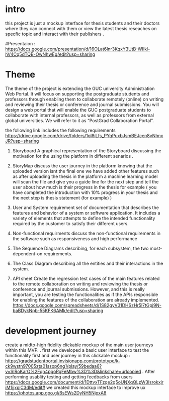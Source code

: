 # intro 
this project is just a mockup interface for thesis students and their doctors where they can connect with them or view the latest thesis 
reseaches on specfic topic and interact with their publishers .

#Presentaion :
  https://docs.google.com/presentation/d/16OLat6lnr3KqxY3UtB-WIIkl-hV4Cq5dTQB-OwNhwEg/edit?usp=sharing
  

# Theme
The theme of the project is extending the GUC university Administration Web Portal. It will focus on supporting the
postgraduate students and professors through enabling them to collaborate remotely (online) on writing
and reviewing their thesis or conference and journal submissions. You will design a web portal that will
enable the GUC postgraduate students to collaborate with internal professors, as well as professors from
external global universities. We will refer to it as “PostGrad Collaboration Portal”.

the following link includes the following requirements 
https://drive.google.com/drive/folders/1ql8iLfs_PYqPuxbJsmBEJcen8vNhnxJR?usp=sharing

1. Storyboard 
  A graphical representation of the Storyboard discussing the motivation for the using the platform in different senarios . 
  
2. StoryMap 
  discuss the user journey in the platform knowing that the uploaded version isnt the final one we have added other features such as
  after uploading the thesis in the platform a machine learning model will scan the file and give you a guide line for the next step 
  and tell the user about how much is their progress in the thesis for example ( you have completed the introduction with 10% progress in 
  your thesis and the next step is thesis statement (for example) )
  
3. User and System requirement
  set of documentation that describes the features and behavior of a system or software application. It includes a variety of elements 
  that attempts to define the intended functionality required by the customer to satisfy their different users.
  
4. Non-functional requirments 
  discuss the non-functional requirements in the software such as responsiveness and high performance  
  
5. The Sequence Diagrams
  describing, for each subsystem, the two most-dependent-on requirements.

6. The Class Diagram
   describing all the entities and their interactions in the system.
   
7. API sheet 
   Create the regression test cases of the main features related to the remote collaboration on writing and reviewing the thesis or conference and journal submissions. However, and
   this is really important, you are testing the functionalities as if the APIs responsible for enabling
   the features of the collaboration are already implemented.
   https://docs.google.com/spreadsheets/d/1S82gyV31DHSzHr5l7tGpj9N-baBDykNpb-55KFK6AMk/edit?usp=sharing
   
# development journey 
create a midto-high fidelity clickable mockup of the main user journeys within this MVP.
  . first we developed a basic user interface to test the functionality first and user journey 
   in this clickable mockup : https://gradstudentportal.invisionapp.com/prototype/k-ck9wstn97005zta01ssop6ng1/play/59bedaa6?v=SIRoKarO%2Fqn4pgoRgFeMbw%3D%3D&linkshare=urlcopied
   . After performing usablity testing and getting feedbacks from users 
   https://docs.google.com/document/d/1DttvxTFzqe2q5oUNXqQLpW3IsrokxjriM1jjxpjC3dM/edit#
   we created this mockup interface to improve ux 
    https://photos.app.goo.gl/6sEWs2DyNH5NjoxA8
